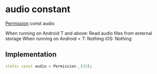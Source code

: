 


# audio constant







[Permission](../../zego_uikit_prebuilt_live_audio_room/Permission-class.md) const audio
  




<p>When running on Android T and above: Read audio files from external storage
When running on Android &lt; T: Nothing
iOS: Nothing</p>



## Implementation

```dart
static const audio = Permission._(33);
```







